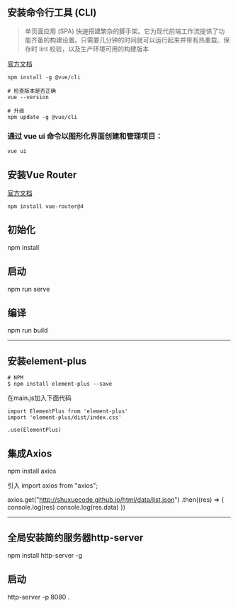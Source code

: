 


## 安装命令行工具 (CLI)

> 单页面应用 (SPA) 快速搭建繁杂的脚手架。它为现代前端工作流提供了功能齐备的构建设置。只需要几分钟的时间就可以运行起来并带有热重载、保存时 lint 校验，以及生产环境可用的构建版本

[官方文档](https://v3.cn.vuejs.org/guide/installation.html#%E5%91%BD%E4%BB%A4%E8%A1%8C%E5%B7%A5%E5%85%B7-cli)

```
npm install -g @vue/cli

# 检查版本是否正确
vue --version

# 升级
npm update -g @vue/cli
```


### 通过 vue ui 命令以图形化界面创建和管理项目：
```
vue ui
```



## 安装Vue Router

[官方文档](https://router.vuejs.org/zh/installation.html)
```
npm install vue-router@4
```

## 初始化

npm install

## 启动

npm run serve

## 编译

npm run build



---

## 安装element-plus
```
# NPM
$ npm install element-plus --save
```

在main.js加入下面代码
```
import ElementPlus from 'element-plus'
import 'element-plus/dist/index.css'

.use(ElementPlus)
```



## 集成Axios

npm install axios


引入 import axios from "axios";


axios.get("http://shuxuecode.github.io/html/data/list.json")
.then((res) => {
    console.log(res)
    console.log(res.data)
})


---

## 全局安装简约服务器http-server

npm install http-server -g

## 启动

http-server -p 8080 . 


